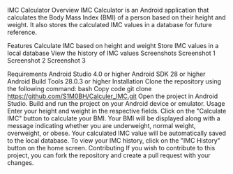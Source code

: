 
IMC Calculator
Overview
IMC Calculator is an Android application that calculates the Body Mass Index (BMI) of a person based on their height and weight. It also stores the calculated IMC values in a database for future reference.

Features
Calculate IMC based on height and weight
Store IMC values in a local database
View the history of IMC values
Screenshots
Screenshot 1
Screenshot 2
Screenshot 3

Requirements
Android Studio 4.0 or higher
Android SDK 28 or higher
Android Build Tools 28.0.3 or higher
Installation
Clone the repository using the following command:
bash
Copy code
git clone https://github.com/S1M0BH/Calculer_IMC.git
Open the project in Android Studio.
Build and run the project on your Android device or emulator.
Usage
Enter your height and weight in the respective fields.
Click on the "Calculate IMC" button to calculate your BMI.
Your BMI will be displayed along with a message indicating whether you are underweight, normal weight, overweight, or obese.
Your calculated IMC value will be automatically saved to the local database.
To view your IMC history, click on the "IMC History" button on the home screen.
Contributing
If you wish to contribute to this project, you can fork the repository and create a pull request with your changes.